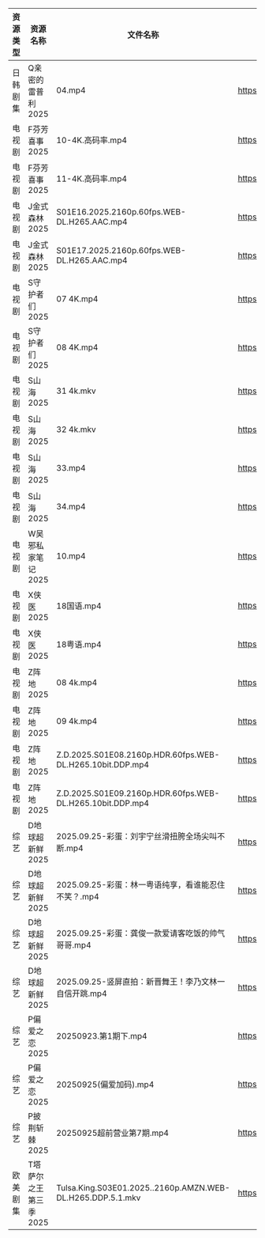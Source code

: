 | 资源类型 | 资源名称          | 文件名称                                                       | 分享链接                                 | 更新时间                |
| ---- | ------------- | ---------------------------------------------------------- | ------------------------------------ | ------------------- |
| 日韩剧集 | Q亲密的雷普利2025   | 04.mp4                                                     | https://pan.quark.cn/s/8cb9fd7634af  | 2025-09-25 21:19:44 |
| 电视剧  | F芬芳喜事2025     | 10-4K.高码率.mp4                                              | https://pan.quark.cn/s/efd7bba67b01  | 2025-09-25 16:14:44 |
| 电视剧  | F芬芳喜事2025     | 11-4K.高码率.mp4                                              | https://pan.quark.cn/s/efd7bba67b01  | 2025-09-25 16:14:40 |
| 电视剧  | J金式森林2025     | S01E16.2025.2160p.60fps.WEB-DL.H265.AAC.mp4                | https://pan.quark.cn/s/8cefdb111488  | 2025-09-25 21:17:19 |
| 电视剧  | J金式森林2025     | S01E17.2025.2160p.60fps.WEB-DL.H265.AAC.mp4                | https://pan.quark.cn/s/8cefdb111488  | 2025-09-25 21:17:23 |
| 电视剧  | S守护者们2025     | 07 4K.mp4                                                  | https://www.alipan.com/s/g98RcLwJvMG | 2025-09-25 19:58:48 |
| 电视剧  | S守护者们2025     | 08 4K.mp4                                                  | https://www.alipan.com/s/g98RcLwJvMG | 2025-09-25 19:58:48 |
| 电视剧  | S山海2025       | 31 4k.mkv                                                  | https://www.alipan.com/s/p8L13GiiEic | 2025-09-25 19:58:55 |
| 电视剧  | S山海2025       | 32 4k.mkv                                                  | https://www.alipan.com/s/p8L13GiiEic | 2025-09-25 19:58:54 |
| 电视剧  | S山海2025       | 33.mp4                                                     | https://www.alipan.com/s/p8L13GiiEic | 2025-09-25 19:58:54 |
| 电视剧  | S山海2025       | 34.mp4                                                     | https://www.alipan.com/s/p8L13GiiEic | 2025-09-25 19:58:53 |
| 电视剧  | W吴邪私家笔记2025   | 10.mp4                                                     | https://www.alipan.com/s/p2dd7WbN2NT | 2025-09-25 19:59:05 |
| 电视剧  | X侠医2025       | 18国语.mp4                                                   | https://pan.quark.cn/s/9e02baaca836  | 2025-09-25 01:22:39 |
| 电视剧  | X侠医2025       | 18粤语.mp4                                                   | https://pan.quark.cn/s/9e02baaca836  | 2025-09-25 01:22:42 |
| 电视剧  | Z阵地2025       | 08 4k.mp4                                                  | https://pan.quark.cn/s/c9389bcb27a4  | 2025-09-25 01:24:52 |
| 电视剧  | Z阵地2025       | 09 4k.mp4                                                  | https://pan.quark.cn/s/c9389bcb27a4  | 2025-09-25 01:24:55 |
| 电视剧  | Z阵地2025       | Z.D.2025.S01E08.2160p.HDR.60fps.WEB-DL.H265.10bit.DDP.mp4  | https://pan.quark.cn/s/c9389bcb27a4  | 2025-09-25 01:25:00 |
| 电视剧  | Z阵地2025       | Z.D.2025.S01E09.2160p.HDR.60fps.WEB-DL.H265.10bit.DDP.mp4  | https://pan.quark.cn/s/c9389bcb27a4  | 2025-09-25 01:24:57 |
| 综艺   | D地球超新鲜2025    | 2025.09.25-彩蛋：刘宇宁丝滑扭胯全场尖叫不断.mp4                            | https://pan.quark.cn/s/6d9ff5b2efaa  | 2025-09-25 16:25:53 |
| 综艺   | D地球超新鲜2025    | 2025.09.25-彩蛋：林一粤语纯享，看谁能忍住不笑？.mp4                          | https://pan.quark.cn/s/6d9ff5b2efaa  | 2025-09-25 16:25:51 |
| 综艺   | D地球超新鲜2025    | 2025.09.25-彩蛋：龚俊一款爱请客吃饭的帅气哥哥.mp4                           | https://pan.quark.cn/s/6d9ff5b2efaa  | 2025-09-25 16:25:48 |
| 综艺   | D地球超新鲜2025    | 2025.09.25-竖屏直拍：新晋舞王！李乃文林一自信开跳.mp4                         | https://pan.quark.cn/s/6d9ff5b2efaa  | 2025-09-25 16:25:57 |
| 综艺   | P偏爱之恋2025     | 20250923.第1期下.mp4                                          | https://pan.quark.cn/s/2023e0def11e  | 2025-09-25 16:28:23 |
| 综艺   | P偏爱之恋2025     | 20250925(偏爱加码).mp4                                         | https://pan.quark.cn/s/2023e0def11e  | 2025-09-25 16:28:20 |
| 综艺   | P披荆斩棘2025     | 20250925超前营业第7期.mp4                                        | https://pan.quark.cn/s/9ae1eb01008d  | 2025-09-25 16:28:39 |
| 欧美剧集 | T塔萨尔之王第三季2025 | Tulsa.King.S03E01.2025..2160p.AMZN.WEB-DL.H265.DDP.5.1.mkv | https://pan.quark.cn/s/cee11768a3f4  | 2025-09-25 16:21:13 |
